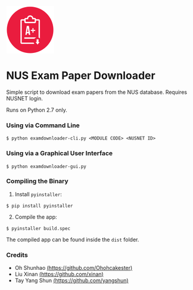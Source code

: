 <img src="icon.png" alt="Icon" width="128">

NUS Exam Paper Downloader
===============

Simple script to download exam papers from the NUS database. Requires NUSNET login.

Runs on Python 2.7 only.

### Using via Command Line
```
$ python examdownloader-cli.py <MODULE CODE> <NUSNET ID>
```

### Using via a Graphical User Interface
```
$ python examdownloader-gui.py
```


### Compiling the Binary

1. Install `pyinstaller`:
  ```
  $ pip install pyinstaller
  ```

2. Compile the app:
  ```
  $ pyinstaller build.spec
  ```
The compiled app can be found inside the `dist` folder.

### Credits

- Oh Shunhao [(https://github.com/Ohohcakester)](https://github.com/Ohohcakester)
- Liu Xinan [(https://github.com/xinan)](https://github.com/xinan)
- Tay Yang Shun [(https://github.com/yangshun)](https://github.com/yangshun)
